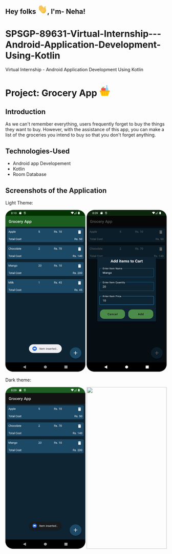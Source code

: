 Hey folks <img src = "https://github.com/NehaVns/NehaVns/blob/main/Hi.gif" width = "30" height = "30"/>, I'm- Neha!
-------------------------------------
# SPSGP-89631-Virtual-Internship---Android-Application-Development-Using-Kotlin
Virtual Internship - Android Application Development Using Kotlin

Project: Grocery App <img src = "https://github.com/smartinternz02/SPSGP-89631-Virtual-Internship---Android-Application-Development-Using-Kotlin/blob/main/grocery-cart.png" width = "35" height = "35">
========================
Introduction
----------------------------
As we can't remember everything, users frequently forget to buy the things they want to buy. However, with the assistance of this app, you can make a list of the groceries you intend to buy so that you don't forget anything.

Technologies-Used
-----------------------------
- Android app Developement
- Kotlin
- Room Database

Screenshots of the Application
-----------------------------------
Light Theme:

<img src = "https://github.com/smartinternz02/SPSGP-89631-Virtual-Internship---Android-Application-Development-Using-Kotlin/blob/main/ThemeLightInterface.png" width = "250" height = "505" >
<img src = "https://github.com/smartinternz02/SPSGP-89631-Virtual-Internship---Android-Application-Development-Using-Kotlin/blob/main/ThemeDarkAddItem.png" width = "250" height = "505" >

Dark theme:

<img src = "https://github.com/smartinternz02/SPSGP-89631-Virtual-Internship---Android-Application-Development-Using-Kotlin/blob/main/ThemeDarkInterface.png" width = "250" height = "505" >
<img src = "[https://github.com/smartinternz02/SPSGP-89631-Virtual-Internship---Android-Application-Development-Using-Kotlin/blob/main/ThemeLightInterface.png](https://github.com/smartinternz02/SPSGP-89631-Virtual-Internship---Android-Application-Development-Using-Kotlin/blob/main/ThemeDarkAddItem.png)" width = "250" height = "505" >


